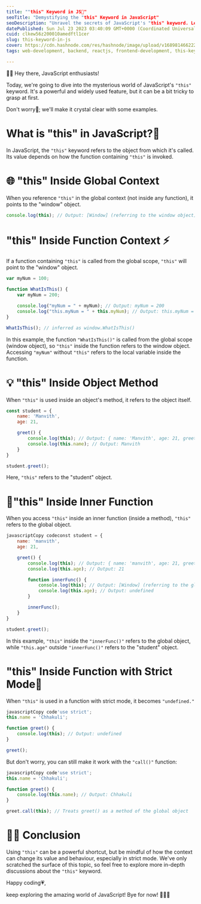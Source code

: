```yaml
---
title: ""this" Keyword in JS🤌"
seoTitle: "Demystifying the "this" Keyword in JavaScript"
seoDescription: "Unravel the secrets of JavaScript's "this" keyword. Learn how it works, its behavior in different contexts, and master its powerful applications. Explore pr"
datePublished: Sun Jul 23 2023 03:40:09 GMT+0000 (Coordinated Universal Time)
cuid: clkew56z200010amedftl1cer
slug: this-keyword-in-js
cover: https://cdn.hashnode.com/res/hashnode/image/upload/v1689814662229/b843cd0f-177d-4244-be48-707dd56be0af.jpeg
tags: web-development, backend, reactjs, frontend-development, this-keyword

---
```


👋🏻 Hey there, JavaScript enthusiasts!

Today, we're going to dive into the mysterious world of JavaScript's `"this"` keyword. It's a powerful and widely used feature, but it can be a bit tricky to grasp at first.

Don't worry🥳; we'll make it crystal clear with some examples.

# **What is "this" in JavaScript?💭**

In JavaScript, the `"this"` keyword refers to the object from which it's called. Its value depends on how the function containing `"this"` is invoked.

# 🌐 **"this" Inside Global Context**

When you reference `"this"` in the global context (not inside any function), it points to the "window" object.

```javascript
console.log(this); // Output: [Window] (referring to the window object)
```

# **"this" Inside Function Context ⚡**

If a function containing `"this"` is called from the global scope, `"this"` will point to the "window" object.

```javascript
var myNum = 100;

function WhatIsThis() {
    var myNum = 200;

    console.log("myNum = " + myNum); // Output: myNum = 200
    console.log("this.myNum = " + this.myNum); // Output: this.myNum = 100
}

WhatIsThis(); // inferred as window.WhatIsThis()
```

In this example, the function `"WhatIsThis()"` is called from the global scope (window object), so `"this"` inside the function refers to the window object. Accessing `"myNum"` without `"this"` refers to the local variable inside the function.

# 💡 **"this" Inside Object Method**

When `"this"` is used inside an object's method, it refers to the object itself.

```javascript
const student = {
    name: 'Manvith',
    age: 21,

    greet() {
        console.log(this); // Output: { name: 'Manvith', age: 21, greet: [Function: greet] }
        console.log(this.name); // Output: Manvith
    }
}

student.greet();
```

Here, `"this"` refers to the "student" object.

# 🧿**"this" Inside Inner Function**

When you access `"this"` inside an inner function (inside a method), `"this"` refers to the global object.

```javascript
javascriptCopy codeconst student = {
    name: 'manvith',
    age: 21,

    greet() {
        console.log(this); // Output: { name: 'manvith', age: 21, greet: [Function: greet] }
        console.log(this.age); // Output: 21

        function innerFunc() {
            console.log(this); // Output: [Window] (referring to the global object)
            console.log(this.age); // Output: undefined
        }

        innerFunc();
    }
}

student.greet();
```

In this example, `"this"` inside the `"innerFunc()"` refers to the global object, while `"this.age"` outside `"innerFunc()"` refers to the "student" object.

# "**this" Inside Function with Strict Mode🔪**

When `"this"` is used in a function with strict mode, it becomes `"undefined."`

```javascript
javascriptCopy code'use strict';
this.name = 'Chhakuli';

function greet() {
    console.log(this); // Output: undefined
}

greet();
```

But don't worry, you can still make it work with the `"call()"` function:

```javascript
javascriptCopy code'use strict';
this.name = 'Chhakuli';

function greet() {
    console.log(this.name); // Output: Chhakuli
}

greet.call(this); // Treats greet() as a method of the global object
```

# 🙇‍♂️ **Conclusion**

Using `"this"` can be a powerful shortcut, but be mindful of how the context can change its value and behaviour, especially in strict mode. We've only scratched the surface of this topic, so feel free to explore more in-depth discussions about the `"this"` keyword.

Happy coding💗,

keep exploring the amazing world of JavaScript! Bye for now! 👋🏻😄